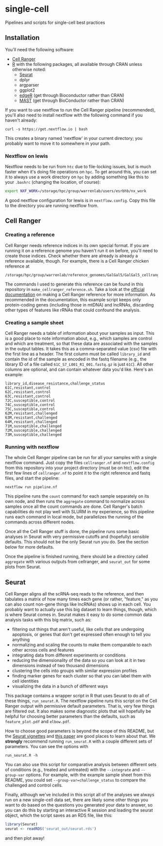 # single-cell
Pipelines and scripts for single-cell best practices

## Installation
You'll need the following software:
* [Cell Ranger](https://support.10xgenomics.com/single-cell-gene-expression/software/pipelines/latest/installation)
* [R](https://www.r-project.org/) with the following packages, all available
  through CRAN unless otherwise noted:
    - [Seurat](https://satijalab.org/seurat/install.html)
    - dplyr
    - argparser
    - ggplot2
    - [edgeR](https://bioconductor.org/packages/release/bioc/html/edgeR.html)
      (get through Bioconductor rather than CRAN)
    - [MAST](https://github.com/RGLab/MAST) (get through BioConductor
      rather than CRAN)

If you want to use nextflow to run the Cell Ranger pipeline (recommended),
you'll also need to install nextflow with the following command if you haven't
already:
```
curl -s https://get.nextflow.io | bash
```
This creates a binary named 'nextflow' in your current directory; you probably
want to move it to somewhere in your path.

### Nextflow on lewis
Nextflow needs to be run from `htc` due to file-locking issues, but is much
faster when it's doing file operations on `hpc`. To get around this, you can set
it to always use a work directory on `hpc` by adding something like this to your
`.bashrc` (changing the location, of course):
```bash
export NXF_WORK=/storage/hpc/group/warrenlab/users/esrbhb/nx_work
```
A good nextflow configuration for lewis is in `nextflow.config`. Copy this file
to the directory you are running nextflow from.

## Cell Ranger
### Creating a reference
Cell Ranger needs reference indices in its own special format. If you are
running it on a reference genome you haven't run it on before, you'll need to
create those indices. Check whether there are already is already a reference
available, though. For example, there is a Cell Ranger chicken reference at
```
/storage/hpc/group/warrenlab/reference_genomes/GalGal5/GalGal5_cellranger
```
The commands I used to generate this reference can be found in this repository
in `make_cellranger_reference.sh`. Take a look at the
[official documentation](https://support.10xgenomics.com/single-cell-gene-expression/software/pipelines/latest/advanced/references)
on making a Cell Ranger reference for more information. As recommended in the
documentation, this example script keeps only protein-coding genes (including
those in mtDNA) and lncRNAs, discarding other types of features like rRNAs that
could confound the analysis.

### Creating a sample sheet
Cell Ranger needs a table of information about your samples as input. This is a
good place to note information about, e.g., which samples are control and which
are treatment, so that these data are associated with the samples in the output
tables. It takes this as a comma-separated value (csv) file with the first line
as a header. The first column must be called `library_id` and contain the id
of the sample as encoded in the fastq filename (e.g., the library ID of a file
called `61C_S7_L001_R1_001.fastq.gz` is just `61C`). All other columns are
optional, and can contain whatever data you'd like. Here's an example:
```
library_id,disease_resistance,challenge_status
61C,resistant,control
62C,resistant,control
63C,resistant,control
72C,susceptible,control
74C,susceptible,control
75C,susceptible,control
62M,resistant,challenged
63M,resistant,challenged
64M,resistant,challenged
71M,susceptible,challenged
72M,susceptible,challenged
73M,susceptible,challenged
```

### Running with nextflow
The whole Cell Ranger pipeline can be run for all your samples with a single
nextflow command. Just copy the files `cellranger.nf` and `nextflow.config` from
this repository into your project directory (must be on htc), edit the first few
lines of `cellranger.nf` to point it to the right reference and fastq files,
and start the pipeline:
```
nextflow run pipeline.nf
```
This pipeline runs the `count` command for each sample separately on its own
node, and then runs the `aggregate` command to normalize across samples once
all the count commands are done. Cell Ranger's batch capabilities do not play
well with SLURM in my experience, so this pipeline runs each command in local
mode, but parallelizes the running of the commands across different nodes.

Once all the Cell Ranger stuff is done, the pipeline runs some basic analyses
in Seurat with very permissive cutoffs and (hopefully) sensible defaults. This
should not be the only Seurat run you do. See the section below for more
defaults.

Once the pipeline is finished running, there should be a directory called
`aggregate` with various outputs from cellranger, and `seurat_out` for some
plots from Seurat.

## Seurat
Cell Ranger aligns all the scRNA-seq reads to the reference, and then tabulates
a matrix of how many times each gene (or rather, "feature," as you can also
count non-gene things like lncRNAs) shows up in each cell. You probably want to
actually use this big dataset to learn things, though, which is where Seurat
comes in. Seurat makes it easy to do some common data analysis tasks with this
big matrix, such as:
* filtering out things that aren't useful, like cells that are undergoing
  apoptosis, or genes that don't get expressed often enough to tell you anything
* normalizing and scaling the counts to make them comparable to each other
  across cells and features
* integrating data from different experiments or conditions
* reducing the dimensionality of the data so you can look at it in two
  dimensions instead of two thousand dimensions
* clustering the cells into groups with similar expression profiles
* finding marker genes for each cluster so that you can label them with cell
  identities
* visualizing the data in a bunch of different ways

This package contains a wrapper script in R that uses Seurat to do all of these
things, `run_seurat.R`. The nextflow pipeline runs this script on the Cell
Ranger output with permissive default parameters. That is, very few things are
filtered out. It also makes some diagnostic plots that will hopefully be helpful
for choosing better parameters than the defaults, such as `feature_plot.pdf` and
`elbow.pdf`.

How to choose good parameters is beyond the scope of this README, but the
[Seurat vignettes](https://satijalab.org/seurat/vignettes.html) and
[this paper](https://www.embopress.org/doi/10.15252/msb.20188746) are good
places to learn about that. We **strongly** recommend running `run_seurat.R`
with a couple different sets of parameters. You can see the options with
```
run_seurat.R -h
```
You can also use this script for comparative analysis between different sets
of conditions (e.g., treated and untreated) with the `--integrate` and
`--group-var` options. For example, with the example sample sheet from this
README, you could set `--group-var=challenge_status` to compare the challenged
and control cells.

Finally, although we've included in this script all of the analyses we always
run on a new single-cell data set, there are likely some other things you want
to do based on the questions you generated your data to answer, so you can do
this by starting an interactive R session and loading the seurat object, which
the script saves as an RDS file, like this:
```R
library(Seurat)
seurat <- readRDS('seurat_out/seurat.rds')
```
and then plot away!

